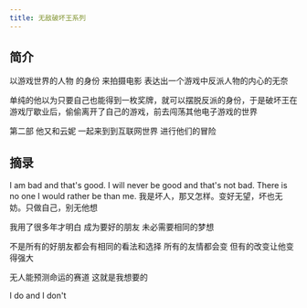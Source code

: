 ```yaml
---
title: 无敌破坏王系列
---
```


## 简介

以游戏世界的人物 的身份 来拍摄电影
表达出一个游戏中反派人物的内心的无奈

单纯的他以为只要自己也能得到一枚奖牌，就可以摆脱反派的身份，于是破坏王在游戏厅歇业后，偷偷离开了自己的游戏，前去闯荡其他电子游戏的世界

第二部 他又和云妮 一起来到到互联网世界 进行他们的冒险

## 摘录

I am bad and that's good. I will never be good and that's not bad. There is no one I would rather be than me. 
我是坏人，那又怎样。变好无望，坏也无妨。只做自己，别无他想

我用了很多年才明白 成为要好的朋友 未必需要相同的梦想

不是所有的好朋友都会有相同的看法和选择 
所有的友情都会变 但有的改变让他变得强大

无人能预测命运的赛道 这就是我想要的

I do and I don't

